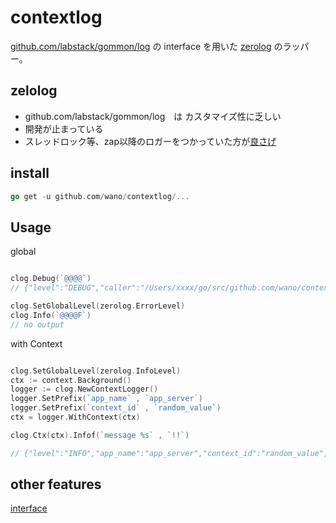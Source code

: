 # contextlog

[github.com/labstack/gommon/log](https://github.com/labstack/gommon/tree/master/log) の interface を用いた [zerolog](https://github.com/rs/zerolog) のラッパー。

## zelolog
* github.com/labstack/gommon/log　は カスタマイズ性に乏しい
* 開発が止まっている
* スレッドロック等、zap以降のロガーをつかっていた方が[良さげ](https://zenn.dev/moriyoshi/articles/1af0659e29d727)


## install

```go
go get -u github.com/wano/contextlog/...
```

## Usage

global  

```go

clog.Debug(`@@@@`)
// {"level":"DEBUG","caller":"/Users/xxxx/go/src/github.com/wano/contextlog/clog/test/glog_test.go:11","message":"@@@@"}

clog.SetGlobalLevel(zerolog.ErrorLevel)
clog.Info(`@@@@F`)
// no output
```


with Context  

```go

clog.SetGlobalLevel(zerolog.InfoLevel)
ctx := context.Background()
logger := clog.NewContextLogger()
logger.SetPrefix(`app_name` , `app_server`)
logger.SetPrefix(`context_id` , `random_value`)
ctx = logger.WithContext(ctx)

clog.Ctx(ctx).Infof(`message %s` , `!!`)

// {"level":"INFO","app_name":"app_server","context_id":"random_value","caller":"/Users/xxxx/go/src/github.com/wano/contextlog/clog/test/glog_test.go:26","message":"message !!"}

```

## other  features
[interface](./clog/iface.go)